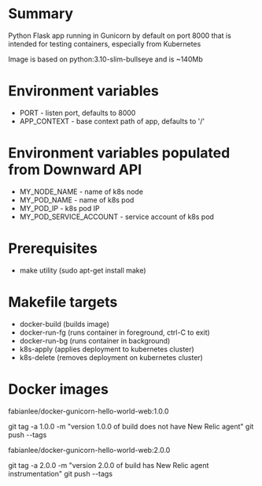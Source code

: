 # Summary
Python Flask app running in Gunicorn by default on port 8000 that is intended for testing containers, especially from Kubernetes

Image is based on python:3.10-slim-bullseye and is ~140Mb

# Environment variables

* PORT - listen port, defaults to 8000
* APP_CONTEXT - base context path of app, defaults to '/'

# Environment variables populated from Downward API
* MY_NODE_NAME - name of k8s node
* MY_POD_NAME - name of k8s pod
* MY_POD_IP - k8s pod IP
* MY_POD_SERVICE_ACCOUNT - service account of k8s pod

# Prerequisites
* make utility (sudo apt-get install make)

# Makefile targets
* docker-build (builds image)
* docker-run-fg (runs container in foreground, ctrl-C to exit)
* docker-run-bg (runs container in background)
* k8s-apply (applies deployment to kubernetes cluster)
* k8s-delete (removes deployment on kubernetes cluster)

# Docker images

fabianlee/docker-gunicorn-hello-world-web:1.0.0

git tag -a 1.0.0 -m "version 1.0.0 of build does not have New Relic agent"
git push --tags


fabianlee/docker-gunicorn-hello-world-web:2.0.0

git tag -a 2.0.0 -m "version 2.0.0 of build has New Relic agent instrumentation"
git push --tags
